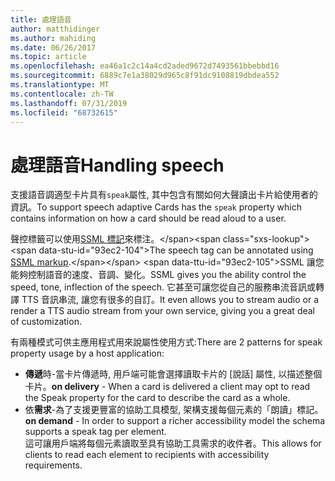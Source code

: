 ```yaml
---
title: 處理語音
author: matthidinger
ms.author: mahiding
ms.date: 06/26/2017
ms.topic: article
ms.openlocfilehash: ea46a1c2c14a4cd2aded9672d7493561bbebbd16
ms.sourcegitcommit: 6889c7e1a38029d965c8f91dc9108819dbdea552
ms.translationtype: MT
ms.contentlocale: zh-TW
ms.lasthandoff: 07/31/2019
ms.locfileid: "68732615"
---
```

# <a name="handling-speech"></a><span data-ttu-id="93ec2-102">處理語音</span><span class="sxs-lookup"><span data-stu-id="93ec2-102">Handling speech</span></span>

<span data-ttu-id="93ec2-103">支援語音調適型卡片具有`speak`屬性, 其中包含有關如何大聲讀出卡片給使用者的資訊。</span><span class="sxs-lookup"><span data-stu-id="93ec2-103">To support speech adaptive Cards has the `speak` property which contains information on how a card should be read aloud to a user.</span></span>

<span data-ttu-id="93ec2-104">聲控標籤可以使用[SSML 標記](https://msdn.microsoft.com/en-us/library/office/hh361578(v=office.14).aspx)來標注。</span><span class="sxs-lookup"><span data-stu-id="93ec2-104">The speech tag can be annotated using  [SSML markup](https://msdn.microsoft.com/en-us/library/office/hh361578(v=office.14).aspx).</span></span> <span data-ttu-id="93ec2-105">SSML 讓您能夠控制語音的速度、音調、變化。</span><span class="sxs-lookup"><span data-stu-id="93ec2-105">SSML gives you the ability control the speed, tone, inflection of the speech.</span></span>  <span data-ttu-id="93ec2-106">它甚至可讓您從自己的服務串流音訊或轉譯 TTS 音訊串流, 讓您有很多的自訂。</span><span class="sxs-lookup"><span data-stu-id="93ec2-106">It even allows you to stream audio or a render a TTS audio stream from your own service, giving you a great deal of customization.</span></span>

<span data-ttu-id="93ec2-107">有兩種模式可供主應用程式用來說屬性使用方式:</span><span class="sxs-lookup"><span data-stu-id="93ec2-107">There are 2 patterns for speak property usage by a host application:</span></span>
* <span data-ttu-id="93ec2-108">**傳遞**時-當卡片傳遞時, 用戶端可能會選擇讀取卡片的 [說話] 屬性, 以描述整個卡片。</span><span class="sxs-lookup"><span data-stu-id="93ec2-108">**on delivery** - When a card is delivered a client may opt to read the Speak property for the card to describe the card as a whole.</span></span>
* <span data-ttu-id="93ec2-109">依**需求**-為了支援更豐富的協助工具模型, 架構支援每個元素的「朗讀」標記。</span><span class="sxs-lookup"><span data-stu-id="93ec2-109">**on demand** - In order to support a richer accessibility model the schema supports a speak tag per element.</span></span>  
<span data-ttu-id="93ec2-110">這可讓用戶端將每個元素讀取至具有協助工具需求的收件者。</span><span class="sxs-lookup"><span data-stu-id="93ec2-110">This allows for clients to read each element to recipients with accessibility requirements.</span></span>

